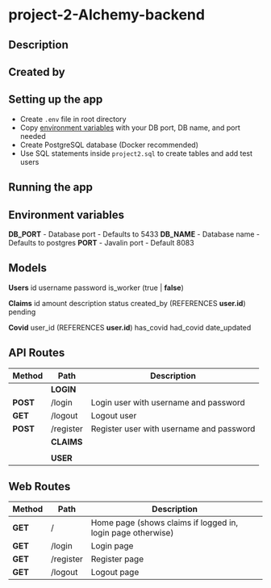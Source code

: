 # project-2-Alchemy-backend

## Description

<!-- description here -->

## Created by

<!-- info here -->

## Setting up the app

- Create `.env` file in root directory
- Copy [environment variables](#environment-variables) with your DB port, DB name, and port needed
- Create PostgreSQL database (Docker recommended)
- Use SQL statements inside `project2.sql` to create tables and add test users

<!-- content here -->

## Running the app

<!-- content here -->

## Environment variables

**DB_PORT** - Database port - Defaults to 5433
**DB_NAME** - Database name - Defaults to postgres
**PORT** - Javalin port - Default 8083

## Models

**Users**
id
username
password
is_worker (true | **false**)

**Claims**
id
amount
description
status
created_by (REFERENCES **user.id**)
pending

**Covid**
user_id (REFERENCES **user.id**)
has_covid
had_covid
date_updated

## API Routes

| Method   | Path       | Description                              |
| -------- | ---------- | ---------------------------------------- |
|          | **LOGIN**  |                                          |
| **POST** | /login     | Login user with username and password    |
| **GET**  | /logout    | Logout user                              |
| **POST** | /register  | Register user with username and password |
|          | **CLAIMS** |                                          |
|          |            |                                          |
|          | **USER**   |                                          |

<!-- routes here -->

## Web Routes

| Method  | Path      | Description                                                 |
| ------- | --------- | ----------------------------------------------------------- |
| **GET** | /         | Home page (shows claims if logged in, login page otherwise) |
| **GET** | /login    | Login page                                                  |
| **GET** | /register | Register page                                               |
| **GET** | /logout   | Logout page                                                 |

<!-- routes here -->
